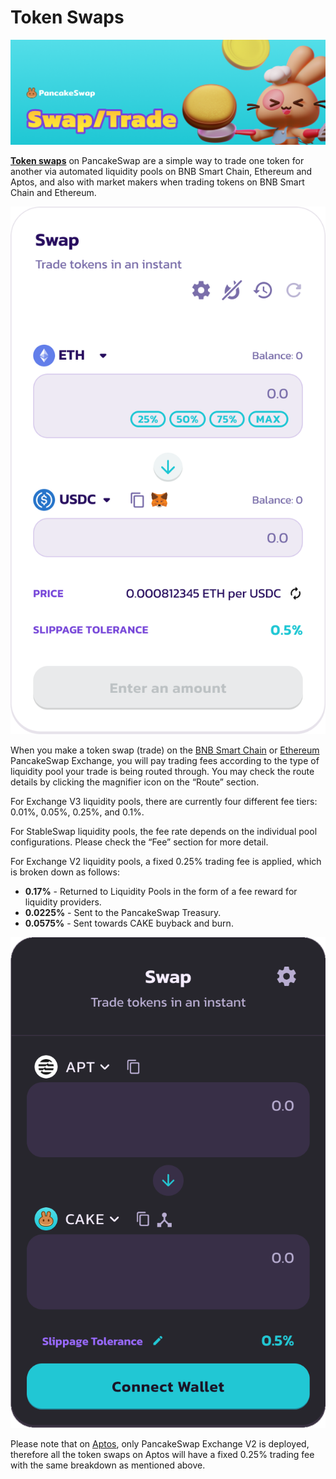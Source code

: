 # Token Swaps

![](../../.gitbook/assets/swap-trade-header.png)

[**Token swaps**](https://pancakeswap.finance/swap) on PancakeSwap are a simple way to trade one token for another via automated liquidity pools on BNB Smart Chain, Ethereum and Aptos, and also with market makers when trading tokens on BNB Smart Chain and Ethereum.

![](<../../.gitbook/assets/image (8) (1).png>)

When you make a token swap (trade) on the [BNB Smart Chain](https://pancakeswap.finance/swap?chain=bsc) or [Ethereum](https://pancakeswap.finance/swap?chain=eth) PancakeSwap Exchange, you will pay trading fees according to the type of liquidity pool your trade is being routed through. You may check the route details by clicking the magnifier icon on the “Route” section.

For Exchange V3 liquidity pools, there are currently four different fee tiers: 0.01%, 0.05%, 0.25%, and 0.1%.

For StableSwap liquidity pools, the fee rate depends on the individual pool configurations. Please check the “Fee” section for more detail.

For Exchange V2 liquidity pools, a fixed 0.25% trading fee is applied, which is broken down as follows:

* **0.17%** - Returned to Liquidity Pools in the form of a fee reward for liquidity providers.
* **0.0225%** - Sent to the PancakeSwap Treasury.
* **0.0575%** - Sent towards CAKE buyback and burn.

![](<../../.gitbook/assets/image (14) (2).png>)

Please note that on [Aptos](https://aptos.pancakeswap.finance/swap), only PancakeSwap Exchange V2 is deployed, therefore all the token swaps on Aptos will have a fixed 0.25% trading fee with the same breakdown as mentioned above.
